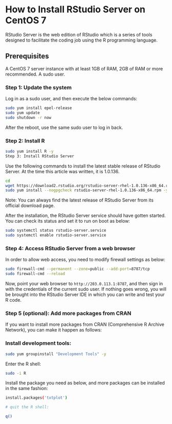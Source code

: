 # How to Install RStudio Server on CentOS 7

RStudio Server is the web edition of RStudio which is a series of tools designed to facilitate the coding job using the R programming language.

## Prerequisites

A CentOS 7 server instance with at least 1GB of RAM, 2GB of RAM or more recommended.
A sudo user.

### Step 1: Update the system

Log in as a sudo user, and then execute the below commands:

```sh
sudo yum install epel-release
sudo yum update
sudo shutdown -r now
```

After the reboot, use the same sudo user to log in back.

### Step 2: Install R

```sh
sudo yum install R -y
Step 3: Install RStudio Server
```

Use the following commands to install the latest stable release of RStudio Server. At the time this article was written, it is 1.0.136.

```sh
cd
wget https://download2.rstudio.org/rstudio-server-rhel-1.0.136-x86_64.rpm
sudo yum install --nogpgcheck rstudio-server-rhel-1.0.136-x86_64.rpm -y
```

Note: You can always find the latest release of RStudio Server from its official download page.

After the installation, the RStudio Server service should have gotten started. You can check its status and set it to run on boot as below:

```sh
sudo systemctl status rstudio-server.service
sudo systemctl enable rstudio-server.service
```

### Step 4: Access RStudio Server from a web browser

In order to allow web access, you need to modify firewall settings as below:

```sh
sudo firewall-cmd --permanent --zone=public --add-port=8787/tcp
sudo firewall-cmd --reload
```

Now, point your web browser to `http://203.0.113.1:8787`, and then sign in with the credentials of the current sudo user. If nothing goes wrong, you will be brought into the RStudio Server IDE in which you can write and test your R code.

### Step 5 (optional): Add more packages from CRAN

If you want to install more packages from CRAN (Comprehensive R Archive Network), you can make it happen as follows:

### Install development tools:

```sh
sudo yum groupinstall "Development Tools" -y
```

Enter the R shell:

```sh
sudo -i R
```

Install the package you need as below, and more packages can be installed in the same fashion:

```sh
install.packages('txtplot')

# quit the R shell:

q()
```